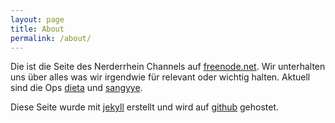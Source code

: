 ```yaml
---
layout: page
title: About
permalink: /about/
---
```


Die ist die Seite des Nerderrhein Channels auf [freenode.net](irc://irc.freenode.net/nerderrhein). Wir unterhalten uns über alles was wir irgendwie für relevant oder wichtig halten. Aktuell sind die Ops [dieta](https://twitter.com/klein2) und [sangyye](https://twitter.com/sangyye).


Diese Seite wurde mit [jekyll](http://jekyllrb.com/) erstellt und wird auf [github](https://github.com/Nerderrhein/nerderrhein.github.io) gehostet.

